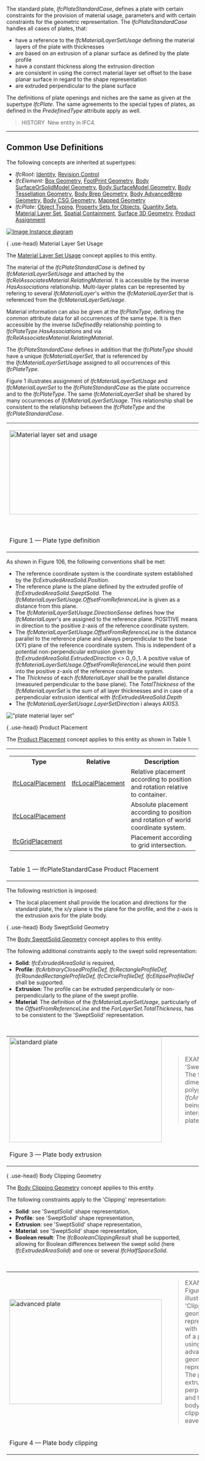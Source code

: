 The standard plate, _IfcPlateStandardCase_, defines a plate with certain constraints for the provision of material usage, parameters and with certain constraints for the geometric representation. The _IfcPlateStandardCase_ handles all cases of plates, that:

* have a reference to the _IfcMaterialLayerSetUsage_ defining the material layers of the plate with thicknesses
* are based on an extrusion of a planar surface as defined by the plate profile
* have a constant thickness along the extrusion direction
* are consistent in using the correct material layer set offset to the base planar surface in regard to the shape representation
* are extruded perpendicular to the plane surface

The definitions of plate openings and niches are the same as given at the supertype _IfcPlate_. The same agreements to the special types of plates, as defined in the _PredefinedType_ attribute apply as well.

> HISTORY&nbsp; New entity in IFC4.

___
## Common Use Definitions
The following concepts are inherited at supertypes:

* _IfcRoot_: [Identity](../../templates/identity.htm), [Revision Control](../../templates/revision-control.htm)
* _IfcElement_: [Box Geometry](../../templates/box-geometry.htm), [FootPrint Geometry](../../templates/footprint-geometry.htm), [Body SurfaceOrSolidModel Geometry](../../templates/body-surfaceorsolidmodel-geometry.htm), [Body SurfaceModel Geometry](../../templates/body-surfacemodel-geometry.htm), [Body Tessellation Geometry](../../templates/body-tessellation-geometry.htm), [Body Brep Geometry](../../templates/body-brep-geometry.htm), [Body AdvancedBrep Geometry](../../templates/body-advancedbrep-geometry.htm), [Body CSG Geometry](../../templates/body-csg-geometry.htm), [Mapped Geometry](../../templates/mapped-geometry.htm)
* _IfcPlate_: [Object Typing](../../templates/object-typing.htm), [Property Sets for Objects](../../templates/property-sets-for-objects.htm), [Quantity Sets](../../templates/quantity-sets.htm), [Material Layer Set](../../templates/material-layer-set.htm), [Spatial Containment](../../templates/spatial-containment.htm), [Surface 3D Geometry](../../templates/surface-3d-geometry.htm), [Product Assignment](../../templates/product-assignment.htm)

[![Image](../../../img/diagram.png)&nbsp;Instance diagram](../../../annex/annex-d/common-use-definitions/ifcplatestandardcase.htm)

{ .use-head}
Material Layer Set Usage

The [Material Layer Set Usage](../../templates/material-layer-set-usage.htm) concept applies to this entity.

The material of the _IfcPlateStandardCase_ is defined by _IfcMaterialLayerSetUsage_ and attached by the _IfcRelAssociatesMaterial_._RelatingMaterial_. It is accessible by the inverse _HasAssociations_ relationship. Multi-layer plates can be represented by refering to several _IfcMaterialLayer_'s within the _IfcMaterialLayerSet_ that is referenced from the _IfcMaterialLayerSetUsage_.&nbsp;

Material information can also be given at the _IfcPlateType_, defining the common attribute data for all occurrences of the same type.&nbsp;It is then accessible by the inverse _IsDefinedBy_ relationship pointing to _IfcPlateType.HasAssociations_ and via _IfcRelAssociatesMaterial.RelatingMaterial_.

The _IfcPlateStandardCase_ defines in addition that the _IfcPlateType_ should have a unique _IfcMaterialLayerSet_, that is referenced by the&nbsp;_IfcMaterialLayerSetUsage_ assigned to all occurrences of this _IfcPlateType_.

Figure 1 illustrates assignment of _IfcMaterialLayerSetUsage_ and _IfcMaterialLayerSet_ to the _IfcPlateStandardCase_ as the plate occurrence and to the _IfcPlateType_. The same _IfcMaterialLayerSet_ shall be shared by many occurrences of _IfcMaterialLayerSetUsage_. This relationship shall be consistent to the relationship between the _IfcPlateType_ and the _IfcPlateStandardCase_.

<table border="0" cellpadding="2" cellspacing="2">

<tr><td width="610" align="left" valign="top">
<p><img src="../../../figures/IfcSlab_MaterialUsage-01.png" alt="Material layer set and usage" height="220" width="501">&nbsp;</p></td></tr>

<tr><td><p class="figure">Figure 1 &mdash; Plate type definition</p></td></tr>

</table>

As shown in Figure 106, the following conventions shall be met:

* The reference coordinate system is the coordinate system established by the _IfcExtrudedAreaSolid.Position_.
* The reference plane is the plane defined by the extruded profile of _IfcExtrudedAreaSolid.SweptSolid_. The _IfcMaterialLayerSetUsage.OffsetFromReferenceLine_ is given as a distance from this plane.
* The _IfcMaterialLayerSetUsage.DirectionSense_ defines how the _IfcMaterialLayer_'s are assigned to the reference plane. POSITIVE means in direction to the positive z-axis of the reference coordinate system.
* The _IfcMaterialLayerSetUsage.OffsetFromReferenceLine_ is the distance parallel to the reference plane and always perpendicular to the base (XY) plane of the reference coordinate system. This is independent of a potential non-perpendicular extrusion given by _IfcExtrudedAreaSolid.ExtrudedDirection_ &lt;&gt; 0.,0.,1. A positive value of _IfcMaterialLayerSetUsage.OffsetFromReferenceLine_ would then point into the positive z-axis of the reference coordinate system.
* The _Thickness_ of each _IfcMaterialLayer_ shall be the parallel distance (measured perpendicular to the base plane). The _TotalThickness_ of the _IfcMaterialLayerSet_ is the sum of all layer thicknesses and in case of a perpendicular extrusion identical with _IfcExtrudedAreaSolid.Depth_
* The _IfcMaterialLayerSetUsage.LayerSetDirection_ i always AXIS3.

!["plate material layer set"](../../../figures/IfcMaterialLayerSetUsage_Slab-01.png "Figure 2 &mdash; Plate material layers")

  
  
{ .use-head}
Product Placement

The [Product Placement](../../templates/product-placement.htm) concept applies to this entity as shown in Table 1.

<table>
<tr><td>
<table class="gridtable">
<tr><th><b>Type</b></th><th><b>Relative</b></th><th><b>Description</b></th></tr>
<tr><td><a href="../../ifcgeometricconstraintresource/lexical/ifclocalplacement.htm">IfcLocalPlacement</a></td><td><a href="../../ifcgeometricconstraintresource/lexical/ifclocalplacement.htm">IfcLocalPlacement</a></td><td>Relative placement according to position and rotation relative to container.</td></tr>
<tr><td><a href="../../ifcgeometricconstraintresource/lexical/ifclocalplacement.htm">IfcLocalPlacement</a></td><td>&nbsp;</td><td>Absolute placement according to position and rotation of world coordinate system.</td></tr>
<tr><td><a href="../../ifcgeometricconstraintresource/lexical/ifcgridplacement.htm">IfcGridPlacement</a></td><td>&nbsp;</td><td>Placement according to grid intersection.</td></tr>
</table>
</td></tr>
<tr><td><p class="table">Table 1 &mdash; IfcPlateStandardCase Product Placement</p></td></tr></table>

The following restriction is imposed:

* The local placement shall provide the location and directions for the standard plate, the x/y plane is the plane for the profile, and the z-axis is the extrusion axis for the plate body.

  
  
{ .use-head}
Body SweptSolid Geometry

The [Body SweptSolid Geometry](../../templates/body-sweptsolid-geometry.htm) concept applies to this entity.

The following additional constraints apply to the swept solid representation:

* **Solid**: _IfcExtrudedAreaSolid_ is required,
* **Profile**: _IfcArbitraryClosedProfileDef, IfcRectangleProfileDef, IfcRoundedRectangleProfileDef, IfcCircleProfileDef, IfcEllipseProfileDef_ shall be supported.
* **Extrusion**: The profile can be extruded perpendicularly or non-perpendicularly to the plane of the swept profile.
* **Material**: The definition of the _IfcMaterialLayerSetUsage_, particularly of the _OffsetFromReferenceLine_ and the _ForLayerSet.TotalThickness_, has to be consistent to the 'SweptSolid' representation.

&nbsp;

<table>

 <tr>
  <td><img src="../../../figures/IfcSlab_Standard-Layout1.gif" alt="standard plate" border="0" height="274" width="399"></td>
  <td>

<blockquote class="example">EXAMPLE&nbsp; Figure 3 illustrates a 'SweptSolid' geometric representation. The following interpretation of dimension parameter applies for polygonal plates (in ground floor view): <em>IfcArbitraryClosedProfileDef.OuterCurve</em> being a closed bounded curve is interpreted as area (or foot print) of the plate.</blockquote>


 </td>
 </tr>

 <tr>
  <td><p class="figure">Figure 3 &mdash; Plate body extrusion</p></td>
  <td>&nbsp;</td>
 </tr>

</table>

  
  
{ .use-head}
Body Clipping Geometry

The [Body Clipping Geometry](../../templates/body-clipping-geometry.htm) concept applies to this entity.

The following constraints apply to the 'Clipping' representation:

* **Solid**: see 'SweptSolid' shape representation,
* **Profile**:&nbsp;see 'SweptSolid' shape representation,
* **Extrusion**:&nbsp;see 'SweptSolid' shape representation,
* **Material**:&nbsp;see 'SweptSolid' shape representation,
* **Boolean result**: The _IfcBooleanClippingResult_ shall be supported, allowing for Boolean differences between the swept solid (here _IfcExtrudedAreaSolid_) and one or several _IfcHalfSpaceSolid_.

&nbsp;

<table>

 <tr>
  <td><img src="../../../figures/IfcSlab_Advanced-Layout1.gif" alt="advanced plate" border="0" height="274" width="399"></td>
  <td><blockquote class="example">EXAMPLE&nbsp; Figure 4 illustrates a 'Clipping' geometric representation with definition of a plate using advanced geometric representation. The profile is extruded non-perpendicular and the plate body is clipped at the eave.</blockquote>

</td>
 </tr>

 <tr>
  <td><p class="figure">Figure 4 &mdash; Plate body clipping</p></td>
  <td>&nbsp;</td>
 </tr>

</table>